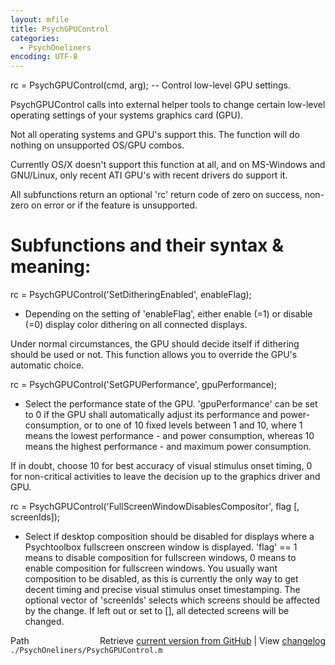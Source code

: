 ```yaml
---
layout: mfile
title: PsychGPUControl
categories:
  - PsychOneliners
encoding: UTF-8
---
```


rc = PsychGPUControl(cmd, arg); -- Control low-level GPU settings.

PsychGPUControl calls into external helper tools to change certain
low-level operating settings of your systems graphics card (GPU).

Not all operating systems and GPU's support this. The function will
do nothing on unsupported OS/GPU combos.

Currently OS/X doesn't support this function at all, and on MS-Windows
and GNU/Linux, only recent ATI GPU's with recent drivers do support it.

All subfunctions return an optional 'rc' return code of zero on success,
non-zero on error or if the feature is unsupported.

# Subfunctions and their syntax & meaning:

rc = PsychGPUControl('SetDitheringEnabled', enableFlag);
- Depending on the setting of 'enableFlag', either enable (=1) or
disable (=0) display color dithering on all connected displays.

Under normal circumstances, the GPU should decide itself if dithering
should be used or not. This function allows you to override the GPU's
automatic choice.


rc = PsychGPUControl('SetGPUPerformance', gpuPerformance);
- Select the performance state of the GPU. 'gpuPerformance' can be set to
0 if the GPU shall automatically adjust its performance and power-
consumption, or to one of 10 fixed levels between 1 and 10, where 1 means
the lowest performance - and power consumption, whereas 10 means the
highest performance - and maximum power consumption.

If in doubt, choose 10 for best accuracy of visual stimulus onset timing,
0 for non-critical activities to leave the decision up to the graphics
driver and GPU.


rc = PsychGPUControl('FullScreenWindowDisablesCompositor', flag [, screenIds]);
- Select if desktop composition should be disabled for displays where
a Psychtoolbox fullscreen onscreen window is displayed. 'flag' == 1 means
to disable composition for fullscreen windows, 0 means to enable composition
for fullscreen windows. You usually want composition to be disabled, as this
is currently the only way to get decent timing and precise visual stimulus
onset timestamping. The optional vector of 'screenIds' selects which screens
should be affected by the change. If left out or set to [], all detected
screens will be changed.




<div class="code_header" style="text-align:right;">
  <span style="float:left;">Path&nbsp;&nbsp;</span> <span class="counter">Retrieve <a href=
  "https://raw.github.com/Psychtoolbox-3/Psychtoolbox-3/beta/./PsychOneliners/PsychGPUControl.m">current version from GitHub</a> | View <a href=
  "https://github.com/Psychtoolbox-3/Psychtoolbox-3/commits/beta/./PsychOneliners/PsychGPUControl.m">changelog</a></span>
</div>
<div class="code">
  <code>./PsychOneliners/PsychGPUControl.m</code>
</div>

